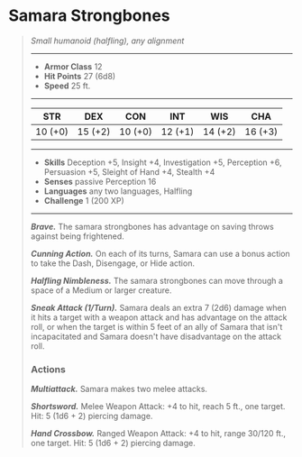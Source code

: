 # Samara Strongbones
>*Small humanoid (halfling), any alignment*
>___
>- **Armor Class** 12
>- **Hit Points** 27 (6d8)
>- **Speed** 25 ft. 
>___
>|STR|DEX|CON|INT|WIS|CHA|
>|:---:|:---:|:---:|:---:|:---:|:---:|
>|10 (+0)|15 (+2)|10 (+0)|12 (+1)|14 (+2)|16 (+3)|
>___
>- **Skills** Deception +5, Insight +4, Investigation +5, Perception +6, Persuasion +5, Sleight of Hand +4, Stealth +4
>- **Senses** passive Perception 16
>- **Languages** any two languages, Halfling
>- **Challenge** 1 (200 XP)
>___
>***Brave.*** The samara strongbones has advantage on saving throws against being frightened.  
>
>***Cunning Action.*** On each of its turns, Samara can use a bonus action to take the Dash, Disengage, or Hide action.  
>
>***Halfling Nimbleness.*** The samara strongbones can move through a space of a Medium or larger creature.  
>
>***Sneak Attack (1/Turn).*** Samara deals an extra 7 (2d6) damage when it hits a target with a weapon attack and has advantage on the attack roll, or when the target is within 5 feet of an ally of Samara that isn't incapacitated and Samara doesn't have disadvantage on the attack roll.  
>
>### Actions
>***Multiattack.*** Samara makes two melee attacks.  
>
>***Shortsword.*** Melee Weapon Attack: +4 to hit, reach 5 ft., one target. Hit: 5 (1d6 + 2) piercing damage.  
>
>***Hand Crossbow.*** Ranged Weapon Attack: +4 to hit, range 30/120 ft., one target. Hit: 5 (1d6 + 2) piercing damage.